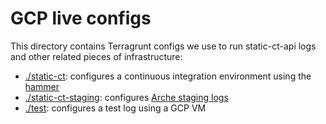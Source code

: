 # GCP live configs

This directory contains Terragrunt configs we use to run static-ct-api logs and
other related pieces of infrastructure:

- [./static-ct](./static-ct/): configures a continuous integration environment using the [hammer](/internal/hammer/)
- [./static-ct-staging](./static-ct-staging): configures [Arche staging logs](/README.md#test_tube-public-test-instances)
- [./test](./static-ct-staging/): configures a test log using a GCP VM
